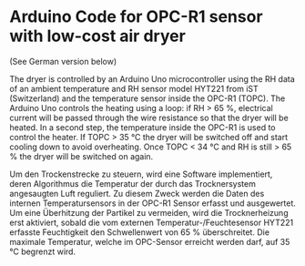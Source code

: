 # Arduino Code for OPC-R1 sensor with low-cost air dryer
(See German version below)

The dryer is controlled by an Arduino Uno microcontroller using the RH data of an ambient temperature and RH sensor model HYT221 from iST (Switzerland) and the temperature sensor inside the OPC-R1 (TOPC). The Arduino Uno controls the heating using a loop: if RH > 65 %, electrical current will be passed through the wire resistance so that the dryer will be heated. In a second step, the temperature inside the OPC-R1 is used to control the heater. If TOPC > 35 °C the dryer will be switched off and start cooling down to avoid overheating. Once TOPC < 34 °C and RH is still > 65 % the dryer will be switched on again.

Um den Trockenstrecke zu steuern, wird eine Software implementiert, deren Algorithmus die Temperatur der durch das Trocknersystem angesaugten Luft reguliert. Zu diesem Zweck werden die Daten des internen Temperatursensors in der OPC-R1 Sensor erfasst und ausgewertet. Um eine Überhitzung der Partikel zu vermeiden, wird die Trocknerheizung erst aktiviert, sobald die vom externen Temperatur-/Feuchtesensor HYT221 erfasste Feuchtigkeit den Schwellenwert von 65 % überschreitet. Die maximale Temperatur, welche im OPC-Sensor erreicht werden darf, auf 35 °C begrenzt wird.
